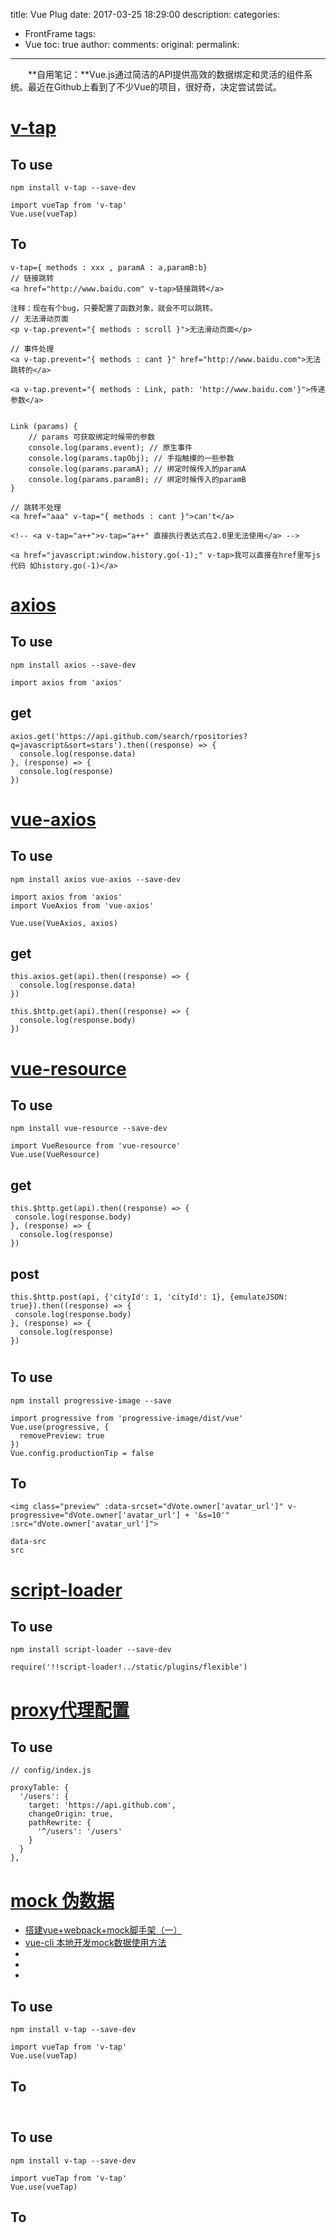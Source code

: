title: Vue Plug
date: 2017-03-25 18:29:00
description: 
categories:
- FrontFrame
tags:
- Vue
toc: true
author:
comments:
original:
permalink: 
---

　　**自用笔记：**Vue.js通过简洁的API提供高效的数据绑定和灵活的组件系统。最近在Github上看到了不少Vue的项目，很好奇，决定尝试尝试。
<!-- more -->


# [v-tap](https://github.com/MeCKodo/vue-tap "")
## To use
```
npm install v-tap --save-dev

import vueTap from 'v-tap'
Vue.use(vueTap)
```

## To
```
v-tap={ methods : xxx , paramA : a,paramB:b}
// 链接跳转
<a href="http://www.baidu.com" v-tap>链接跳转</a>

注释：现在有个bug，只要配置了函数对象，就会不可以跳转。
// 无法滑动页面
<p v-tap.prevent="{ methods : scroll }">无法滑动页面</p>

// 事件处理
<a v-tap.prevent="{ methods : cant }" href="http://www.baidu.com">无法跳转的</a>

<a v-tap.prevent="{ methods : Link, path: 'http://www.baidu.com'}">传递参数</a>


Link (params) {
	// params 可获取绑定时候带的参数
	console.log(params.event); // 原生事件
	console.log(params.tapObj); // 手指触摸的一些参数
	console.log(params.paramA); // 绑定时候传入的paramA
	console.log(params.paramB); // 绑定时候传入的paramB
}

// 跳转不处理
<a href="aaa" v-tap="{ methods : cant }">can't</a>

<!-- <a v-tap="a++">v-tap="a++" 直接执行表达式在2.0里无法使用</a> -->

<a href="javascript:window.history.go(-1);" v-tap>我可以直接在href里写js代码 如history.go(-1)</a>
```

# [axios](https://github.com/mzabriskie/axios "")
## To use
```
npm install axios --save-dev

import axios from 'axios'
```
## get
```
axios.get('https://api.github.com/search/rpositories?q=javascript&sort=stars').then((response) => {
  console.log(response.data)
}, (response) => {
  console.log(response)
})
```

# [vue-axios](https://github.com/imcvampire/vue-axios "")
## To use
```
npm install axios vue-axios --save-dev

import axios from 'axios'
import VueAxios from 'vue-axios'

Vue.use(VueAxios, axios)
```

## get
```
this.axios.get(api).then((response) => {
  console.log(response.data)
})

this.$http.get(api).then((response) => {
  console.log(response.body)
})
```

# [vue-resource](https://github.com/pagekit/vue-resource "")
## To use
```
npm install vue-resource --save-dev

import VueResource from 'vue-resource'
Vue.use(VueResource)
```

## get
```
this.$http.get(api).then((response) => {
 console.log(response.body)
}, (response) => {
  console.log(response)
})
```

## post
```
this.$http.post(api, {'cityId': 1, 'cityId': 1}, {emulateJSON: true}).then((response) => {
 console.log(response.body)
}, (response) => {
  console.log(response)
})
```

# []( "")
## To use
```
npm install progressive-image --save

import progressive from 'progressive-image/dist/vue'
Vue.use(progressive, {
  removePreview: true
})
Vue.config.productionTip = false
```

## To
```
<img class="preview" :data-srcset="dVote.owner['avatar_url']" v-progressive="dVote.owner['avatar_url'] + '&s=10'" :src="dVote.owner['avatar_url']">

data-src
src
```

# [script-loader](https://github.com/webpack-contrib/script-loader "")
## To use
```
npm install script-loader --save-dev

require('!!script-loader!../static/plugins/flexible')
```

# [proxy代理配置](https://vuejs-templates.github.io/webpack/proxy.html "")
## To use
```
// config/index.js

proxyTable: {
  '/users': {
    target: 'https://api.github.com',
    changeOrigin: true,
    pathRewrite: {
      '^/users': '/users'
    }
  }
},
```

# [mock 伪数据]( "")
- [搭建vue+webpack+mock脚手架（一）](https://segmentfault.com/a/1190000008279215 "")
- [vue-cli 本地开发mock数据使用方法](http://www.jianshu.com/p/ccd53488a61b "")
- []( "")
- []( "")
- []( "")
## To use
```
npm install v-tap --save-dev

import vueTap from 'v-tap'
Vue.use(vueTap)
```

## To
```

```





# []( "")
## To use
```
npm install v-tap --save-dev

import vueTap from 'v-tap'
Vue.use(vueTap)
```

## To
```

```


